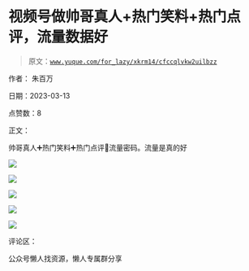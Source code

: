 # 视频号做帅哥真人+热门笑料+热门点评，流量数据好

> 原文：[`www.yuque.com/for_lazy/xkrm14/cfccqlvkw2uilbzz`](https://www.yuque.com/for_lazy/xkrm14/cfccqlvkw2uilbzz)

作者： 朱百万

日期：2023-03-13

点赞数：8

正文：

帅哥真人➕热门笑料➕热门点评🟰流量密码。流量是真的好

![](img/d712fb88526428449b2ee723f2578ce4.png)  

![](img/185095d255b4179f08a3fc9ac2427778.png)  

![](img/aa6415cb17b7eaddfe5b689f5fc7db2f.png)  

![](img/b539b7a19b1702afa1199cb9b017ff46.png)  

![](img/0e3df1b4f8d773b5da8f1e7bb91534eb.png)  

评论区：

公众号懒人找资源，懒人专属群分享

